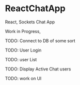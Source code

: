 # ReactChatApp
 React, Sockets Chat App

Work in Progress, 

TODO: Connect to DB of some sort

TODO: User Login

TODO: user List

TODO: Display Active Chat users

TODO: work on UI 

